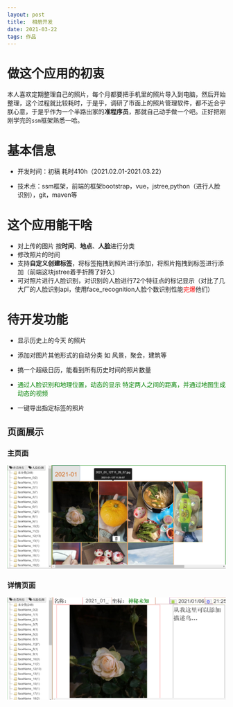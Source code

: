```yaml
---
layout: post 
title:  相册开发
date: 2021-03-22 
tags: 作品
---
```


# 做这个应用的初衷

​      本人喜欢定期整理自己的照片，每个月都要把手机里的照片导入到电脑，然后开始整理，这个过程就比较耗时，于是乎，调研了市面上的照片管理软件，都不近合乎朕心意，于是乎作为一个半路出家的**准程序员**，那就自己动手做一个吧。正好把刚刚学完的`ssm`框架熟悉一哈。

#  基本信息

- 开发时间：初稿 耗时410h（2021.02.01-2021.03.22）

- 技术点：ssm框架，前端的框架bootstrap，vue，jstree,python（进行人脸识别），git，maven等

# 这个应用能干啥

- 对上传的图片 按**时间**、**地点**、**人脸**进行分类
- 修改照片的时间
- 支持**自定义创建标签**，将标签拖拽到照片进行添加，将照片拖拽到标签进行添加（前端这块jstree着手折腾了好久）
- 可对照片进行人脸识别，对识别的人脸进行72个特征点的标记显示（对比了几大厂的人脸识别api，使用face_recognition人脸个数识别性能<font color=red>完爆</font>他们）



# 待开发功能

- 显示历史上的今天 的照片
- 添加对图片其他形式的自动分类  如 风景，聚会，建筑等
- 搞一个超级日历，能看到所有历史时间的照片数量
- <font color=green>通过人脸识别和地理位置，动态的显示 特定两人之间的距离，并通过地图生成动态的视频</font> 

- 一键导出指定标签的照片

## 页面展示

### 主页面

![image-20210322231936727](../blogimg/dev_app/image-20210322231936727.png)

### 详情页面

![image-20210322232053599](../blogimg/dev_app/image-20210322232053599.png)